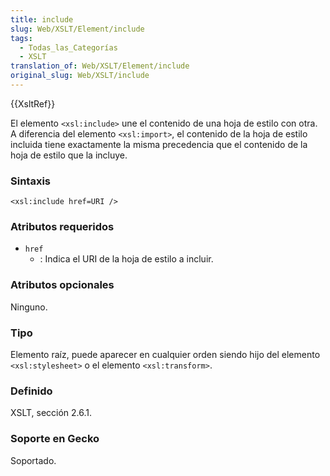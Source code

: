 ```yaml
---
title: include
slug: Web/XSLT/Element/include
tags:
  - Todas_las_Categorías
  - XSLT
translation_of: Web/XSLT/Element/include
original_slug: Web/XSLT/include
---
```

{{XsltRef}}

El elemento `<xsl:include>` une el contenido de una hoja de estilo con otra. A diferencia del elemento `<xsl:import>`, el contenido de la hoja de estilo incluida tiene exactamente la misma precedencia que el contenido de la hoja de estilo que la incluye.

### Sintaxis

    <xsl:include href=URI />

### Atributos requeridos

- `href`
  - : Indica el URI de la hoja de estilo a incluir.

### Atributos opcionales

Ninguno.

### Tipo

Elemento raíz, puede aparecer en cualquier orden siendo hijo del elemento `<xsl:stylesheet>` o el elemento `<xsl:transform>`.

### Definido

XSLT, sección 2.6.1.

### Soporte en Gecko

Soportado.
